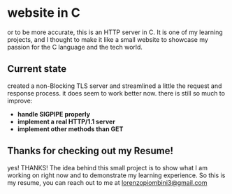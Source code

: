 # website in C
or to be more accurate, this is an HTTP server in C. It is one of my learning projects, and I thought to make it like a small website to showcase my passion for the C language and the tech world.

## Current state
created a non-Blocking TLS server and streamlined a little the request and response process.
it does seem to work better now.
there is still so much to improve:

- **handle SIGPIPE properly**
- **implement a real HTTP/1.1 server**
- **implement other methods than GET**

## Thanks for checking out my Resume!
yes! THANKS!
The idea behind this small project is to show what I am working on right now and to demonstrate my learning experience.
So this is my resume, you can reach out to me at lorenzopiombini3@gmail.com




